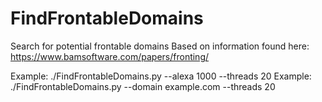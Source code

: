 # FindFrontableDomains
Search for potential frontable domains
Based on information found here: https://www.bamsoftware.com/papers/fronting/

Example: ./FindFrontableDomains.py --alexa 1000 --threads 20
Example: ./FindFrontableDomains.py --domain example.com --threads 20

